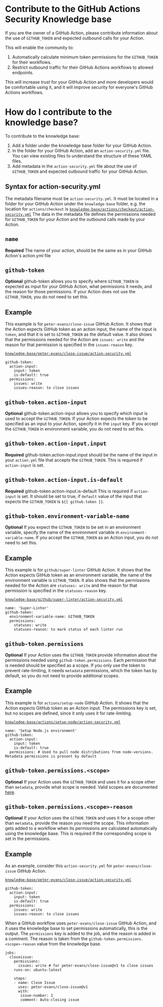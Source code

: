 # Contribute to the GitHub Actions Security Knowledge base

If you are the owner of a GitHub Action, please contribute information about the use of `GITHUB_TOKEN` and expected outbound calls for your Action. 

This will enable the community to:
1. Automatically calculate minimum token permissions for the `GITHUB_TOKEN` for their workflows. 
2. Restrict outbound traffic for their GitHub Actions workflows to allowed endpoints.

This will increase trust for your GitHub Action and more developers would be comfortable using it, and it will improve security for everyone's GitHub Actions workflows.

# How do I contribute to the knowledge base?

To contribute to the knowledge base:
1. Add a folder under the knowledge base folder for your GitHub Action.
2. In the folder for your GitHub Action, add an `action-security.yml` file. You can view existing files to understand the structure of these YAML files. 
3. Add metadata in the `action-security.yml` file about the use of `GITHUB_TOKEN` and expected outbound traffic for your GitHub Action.

## Syntax for action-security.yml

The metadata filename must be `action-security.yml`. It must be located in a folder for your GitHub Action under the `knowledge-base` folder, e.g. the location for `actions/checkout` is [`knowledge-base/actions/checkout/action-security.yml`](https://github.com/step-security/secure-workflows/blob/main/knowledge-base/actions/checkout/action-security.yml) The data in the metadata file defines the permissions needed for `GITHUB_TOKEN` for your Action and the outbound calls made by your Action.

## `name`

**Required** The name of your action, should be the same as in your GitHub Action's action.yml file

## `github-token`

**Optional** github-token allows you to specify where `GITHUB_TOKEN` is expected as input for your GitHub Action, what permissions it needs, and the reason for those permissions. If your Action does not use the `GITHUB_TOKEN`, you do not need to set this. 

## Example

This example is for `peter-evans/close-issue` GitHub Action. It shows that the Action expects GitHub token as an action input, the name of the input is `token`, and that it is set to `GITHUB_TOKEN` as the default value. It also shows that the permissions needed for the Action are `issues: write` and the reason for that permission is specified in the `issues-reason` key. 

[`knowledge-base/peter-evans/close-issue/action-security.yml`](https://github.com/step-security/secure-workflows/blob/main/knowledge-base/peter-evans/close-issue/action-security.yml)

```
github-token:
  action-input:
    input: token
    is-default: true
  permissions:
    issues: write
    issues-reason: to close issues
```

## `github-token.action-input`

**Optional** github-token.action-input allows you to specify which input is used to accept the `GITHUB_TOKEN`. If your Action expects the token to be specified as an input to your Action, specify it in the `input` key. If you accept the `GITHUB_TOKEN` in environment variable, you do not need to set this. 

## `github-token.action-input.input`

**Required** github-token.action-input.input should be the name of the input in your `action.yml` file that accepts the `GITHUB_TOKEN`. This is required if `action-input` is set. 

## `github-token.action-input.is-default`

**Required** github-token.action-input.is-default This is required if `action-input` is set. It should be set to true, if `default` value of the input that expects the `GITHUB_TOKEN` is `${{ github.token }}`. 

## `github-token.environment-variable-name`

**Optional** If you expect the `GITHUB_TOKEN` to be set in an environment variable, specify the name of the environment variable in `environment-variable-name`. If you accept the `GITHUB_TOKEN` as an Action input, you do not need to set this. 

## Example

This example is for `github/super-linter` GitHub Action. It shows that the Action expects GitHub token as an environment variable, the name of the environment variable is `GITHUB_TOKEN`. It also shows that the permissions needed for the Action are `statuses: write` and the reason for that permission is specified in the `statuses-reason` key. 

[`knowledge-base/github/super-linter/action-security.yml`](https://github.com/step-security/secure-workflows/blob/main/knowledge-base/github/super-linter/action-security.yml)

```
name: 'Super-Linter'
github-token:
  environment-variable-name: GITHUB_TOKEN
  permissions:
    statuses: write
    statuses-reason: to mark status of each linter run
```

## `github-token.permissions`

**Optional** If your Action uses the `GITHUB_TOKEN` provide information about the permissions needed using `github-token.permissions`. Each permission that is needed should be specified as a scope. If you only use the token to prevent rate-limiting, it needs `metadata` permissions, which the token has by default, so you do not need to provide additional scopes. 

## Example

This example is for `actions/setup-node` GitHub Action. It shows that the Action expects GitHub token as an Action input. The permissions key is set, but no scopes are defined, since it only uses it for rate-limiting. 

[`knowledge-base/actions/setup-node/action-security.yml`](https://github.com/step-security/secure-workflows/blob/main/knowledge-base/actions/setup-node/action-security.yml)

```
name: 'Setup Node.js environment'
github-token:
  action-input:
    input: token
    is-default: true
  permissions: # Used to pull node distributions from node-versions. Metadata permissions is present by default
```

## `github-token.permissions.<scope>`

**Optional** If your Action uses the `GITHUB_TOKEN` and uses it for a scope other than `metadata`, provide what scope is needed. Valid scopes are documented [here](https://docs.github.com/en/actions/security-guides/automatic-token-authentication#permissions-for-the-github_token).

## `github-token.permissions.<scope>-reason`

**Optional** If your Action uses the `GITHUB_TOKEN` and uses it for a scope other than `metadata`, provide the reason you need the scope. This information gets added to a workflow when its permissions are calculated automatically using the knowledge base. This is required if the corresponding scope is set in the permissions.  

## Example

As an example, consider this `action-security.yml` for `peter-evans/close-issue` GitHub Action.

[`knowledge-base/peter-evans/close-issue/action-security.yml`](https://github.com/step-security/secure-workflows/blob/main/knowledge-base/peter-evans/close-issue/action-security.yml)

```
github-token:
  action-input:
    input: token
    is-default: true
  permissions:
    issues: write
    issues-reason: to close issues
```

When a GitHub workflow uses `peter-evans/close-issue` GitHub Action, and it uses the knowledge base to set permissions automatically, this is the output. The `permissions` key is added to the job, and the reason is added in a comment. The reason is taken from the `github-token.permissions.<scope>-reason` value from the knowledge base. 

```
jobs:
  closeissue:
    permissions:
      issues: write # for peter-evans/close-issue@v1 to close issues
    runs-on: ubuntu-latest

    steps:
    - name: Close Issue
      uses: peter-evans/close-issue@v1
      with:
       issue-number: 1
       comment: Auto-closing issue
```





